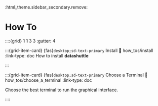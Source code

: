 :html_theme.sidebar_secondary.remove:

# How To

::::{grid} 1 1 3 3
:gutter: 4

:::{grid-item-card} {fas}`desktop;sd-text-primary` Install
:link: how_tos/install
:link-type: doc
How to install **datashuttle**

:::

:::{grid-item-card} {fas}`desktop;sd-text-primary` Choose a Terminal
:link: how_tos/choose_a_terminal
:link-type: doc

Choose the best terminal to run the graphical interface.

::::
